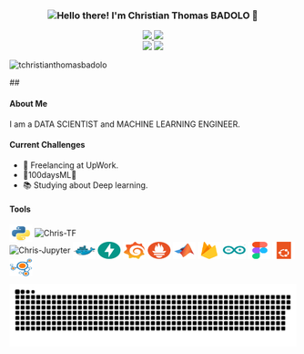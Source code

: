 <h3 align="center"><img src="https://media.giphy.com/media/hvRJCLFzcasrR4ia7z/giphy.gif" width="30px">Hello there! I'm Christian Thomas BADOLO 🧙</h3>

<div align="center">
  <a href="https://github.com/ChristianthomasBADOLO">
  <img height="180em" src="https://github-readme-stats.vercel.app/api?username=christianthomasbadolo&show_icons=true&theme=dark&include_all_commits=true&count_private=true">
  <img height="180em" src="https://github-readme-stats.vercel.app/api/top-langs/?username=christianthomasbadolo&layout=compact&langs_count=6&theme=dark">
</div>
  
<div align="center">
  <a href="mailto:christianthomasbadolo@gmail.com"><img src="https://img.shields.io/badge/Gmail-D14836?style=for-the-badge&logo=gmail&logoColor=white" target="_blank"></a>
  <a href="https://www.linkedin.com/in/christianthomasbadolo/" target="_blank"><img src="https://img.shields.io/badge/-LinkedIn-%230077B5?style=for-the-badge&logo=linkedin&logoColor=white" target="_blank"></a> 
</div>

<p align="left"> <img src="https://komarev.com/ghpvc/?username=christianthomasbadolo&label=Profile%20views&color=0e75b6&style=flat" alt="tchristianthomasbadolo" /> </p>
##
  
<h4 align="left">About Me</h4>

I am a DATA SCIENTIST and MACHINE LEARNING ENGINEER. 

  
<h4 align="left">Current Challenges</h4>
  
- 🌱 Freelancing at UpWork.
- 🎯100daysML🚀
- 📚 Studying about Deep learning.
  
<h4 align="left">Tools</h4>
<div style="display: inline_block">
  <img align="center" alt="Chris-Python" height="30" width="40" src="https://raw.githubusercontent.com/devicons/devicon/master/icons/python/python-original.svg">
  <img align="center" alt="Chris-TF" height="30" width="40" src="https://cdn.jsdelivr.net/gh/devicons/devicon/icons/tensorflow/tensorflow-original.svg">
  
  <br>
  <img align="center" alt="Chris-Jupyter" height="30" width="40" src="https://cdn.jsdelivr.net/gh/devicons/devicon/icons/jupyter/jupyter-original.svg">
  <img align="center" alt="Chris-docker" height="30" width="40" src="https://github.com/devicons/devicon/blob/v2.16.0/icons/docker/docker-original.svg">
  <img align="center" alt="Chris-fastapi" height="30" width="40" src="https://github.com/devicons/devicon/blob/v2.16.0/icons/fastapi/fastapi-original.svg">
  <img align="center" alt="Chris-graphana" height="30" width="40" src="https://github.com/devicons/devicon/blob/v2.16.0/icons/grafana/grafana-original.svg">
  <img align="center" alt="Chris-prometheus" height="30" width="40" src="https://github.com/devicons/devicon/blob/v2.16.0/icons/prometheus/prometheus-original.svg">
  <img align="center" alt="Chris-matlab" height="30" width="40" src="https://github.com/devicons/devicon/blob/v2.16.0/icons/matlab/matlab-original.svg">
  <img align="center" alt="Chris-firebase" height="30" width="40" src="https://github.com/devicons/devicon/blob/v2.16.0/icons/firebase/firebase-original.svg">
  <img align="center" alt="Chris-arduino" height="30" width="40" src="https://github.com/devicons/devicon/blob/v2.16.0/icons/arduino/arduino-original.svg">
  <img align="center" alt="Chris-figma" height="30" width="40" src="https://github.com/devicons/devicon/blob/v2.16.0/icons/figma/figma-original.svg">
  <img align="center" alt="Chris-ubuntu" height="30" width="40" src="https://github.com/devicons/devicon/blob/v2.16.0/icons/ubuntu/ubuntu-original.svg">
  <img align="center" alt="Chris-networkx" height="30" width="40" src="https://github.com/devicons/devicon/blob/v2.16.0/icons/networkx/networkx-original.svg">


  <p align="center">
 <img width="1000" src="github-snake.svg" alt="snake"/>
</p>
</div>




